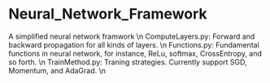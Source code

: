# Neural_Network_Framework
A simplified neural network framwork \n
ComputeLayers.py: Forward and backward propagation for all kinds of layers. \n
Functions.py: Fundamental functions in neural network, for instance, ReLu, softmax, CrossEntropy, and so forth. \n
TrainMethod.py: Traning strategies. Currently support SGD, Momentum, and AdaGrad. \n
